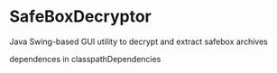 # SafeBoxDecryptor

Java Swing-based GUI utility to decrypt and extract safebox archives

dependences in classpathDependencies
